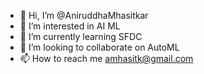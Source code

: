 - 👋 Hi, I’m @AniruddhaMhasitkar
- 👀 I’m interested in AI ML
- 🌱 I’m currently learning SFDC
- 💞️ I’m looking to collaborate on AutoML
- 📫 How to reach me amhasitk@gmail.com

<!---
AniruddhaMhasitkar/AniruddhaMhasitkar is a ✨ special ✨ repository because its `README.md` (this file) appears on your GitHub profile.
You can click the Preview link to take a look at your changes.
--->
